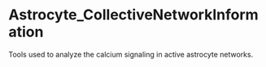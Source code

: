 # Astrocyte_CollectiveNetworkInformation
 Tools used to analyze the calcium signaling in active astrocyte networks.
